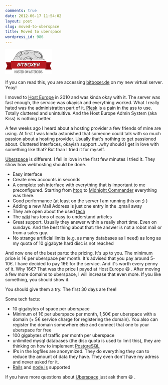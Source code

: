 ```yaml
---
comments: true
date: 2012-06-17 11:54:02
layout: post
slug: moved-to-uberspace
title: Moved to uberspace
wordpress_id: 986
---
```


[![](/images/2012-06-17-moved-to-uberspace/badge-white-4a3238e3a24624002ded531957438640fcbe8f7d.png)](https://uberspace.de)

If you can read this, you are accessing [bitboxer.de](http://bitboxer.de) on my
new virtual server. Yeay!

I moved to [Host Europe](http://www.hosteurope.de) in 2010 and was kinda okay
with it. The server was fast enough, the service was okayish and everything
worked. What I really hated was the administration part of it.
[Plesk](http://www.parallels.com/products/plesk/) is a pain in the ass to use.
Totally cluttered and unintuitive. And the Host Europe Admin System (aka Kiss)
is nothing better.

A few weeks ago I heard about a hosting provider a few friends of mine are
using. At first I was kinda astonished that someone could talk with so much
passion about a hosting provider. Usually that's nothing to get passioned
about. Cluttered Interfaces, okayish support...why should I get in love with
something like that? But than I tried it for myself.

[Uberspace](https://uberspace.de) is different. I fell in love in the first few
minutes I tried it. They show how webhosting should be done. 

* Easy interface
* Create new accounts in seconds
* A complete ssh interface with everything that is important to me
  preconfigured. Starting from [htop](http://htop.sourceforge.net/) to
  [Midnight Commander](http://www.gnu.org/software/mc/) everything was there.
* Good performance (at least on the server I am running this on ;) )
* Adding a new Mail Address is just one entry in the .qmail away
* They are open about the used [tech](http://uberspace.de/tech)
* The [wiki](http://uberspace.de/dokuwiki/) has tons of easy to understand
  articles
* Great support. Usually they answer within a really short time. Even on
  sundays. And the best thing about that: the answer is not a robot mail or
  from a sales guy.
* No strange artificial limits (e.g. as many databases as I need) as long as my
  quota of 10 gigabyte hard disc is not reached

And now one of the best parts: the pricing. It's up to you. The minimum price
is 1€ per uberspace per month. It's advised that you pay around 5-10€. I have
decided to pay 16€ for the service. And it's worth every penny of it. Why 16€?
That was the price I payed at Host Europe :smile: . After moving a few more domains
to uberspace, I will increase that even more. If you like something, you should
show it.

You should give them a try. The first 30 days are free!

Some tech facts:

* 10 gigabytes of space per uberspace
* Minimum of 1€ per uberspace per month, 1,50€ per uberspace with a domain (+
  5€ service charge for registering the domain). You also can register the
  domain somewhere else and connect that one to your uberspace for free
* 100 gigabytes of traffic per month per uberspace
* unlimited mysql databases (the disc quota is used to limit this), they are
  thinking on how to implement
  [PostgreSQL](http://uberspace.de/dokuwiki/brainstorming#postgresql)
* IPs in the logfiles are anonymized. They do everything they can to reduce the
  amount of data they have. They even don't have my adress and never asked for
  it.
* [Rails](http://uberspace.de/dokuwiki/cool:rails) and
  [node.js](http://uberspace.de/dokuwiki/development:nodejs) supported

If you have more questions about [Uberspace](https://uberspace.de) just ask
them :smile: .
